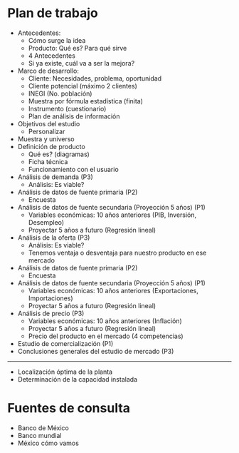 # Plan de trabajo
* Antecedentes:
	* Cómo surge la idea
	* Producto: Qué es? Para qué sirve
	* 4 Antecedentes
	* Si ya existe, cuál va a ser la mejora?
* Marco de desarrollo:
	* Cliente: Necesidades, problema, oportunidad
	* Cliente potencial (máximo 2 clientes)
	* INEGI (No. población)
	* Muestra por fórmula estadística (finita)
	* Instrumento (cuestionario)
	* Plan de análisis de información
* Objetivos del estudio
	* Personalizar
* Muestra y universo
* Definición de producto
	* Qué es? (diagramas)
	* Ficha técnica
	* Funcionamiento con el usuario
* Análisis de demanda (P3)
	* Análisis: Es viable?
* Análisis de datos de fuente primaria (P2)
	* Encuesta
* Análisis de datos de fuente secundaria (Proyección 5 años) (P1)
	* Variables económicas: 10 años anteriores (PIB, Inversión, Desempleo)
	* Proyectar 5 años a futuro (Regresión lineal)
* Análisis de la oferta (P3)
	* Análisis: Es viable?
	* Tenemos ventaja o desventaja para nuestro producto en ese mercado
* Análisis de datos de fuente primaria (P2)
	* Encuesta
* Análisis de datos de fuente secundaria (Proyección 5 años) (P1)
	* Variables económicas: 10 años anteriores (Exportaciones, Importaciones)
	* Proyectar 5 años a futuro (Regresión lineal)
* Análisis de precio (P3)
	* Variables económicas: 10 años anteriores (Inflación)
	* Proyectar 5 años a futuro (Regresión lineal)
	* Precio del producto en el mercado (4 competencias)
* Estudio de comercialización (P1)
* Conclusiones generales del estudio de mercado (P3)
***
* Localización óptima de la planta
* Determinación de la capacidad instalada

# Fuentes de consulta
* Banco de México
* Banco mundial
* México cómo vamos